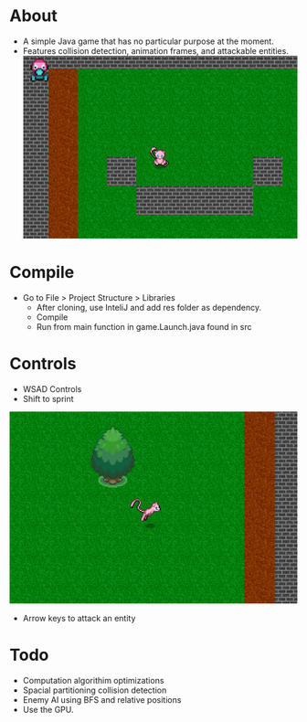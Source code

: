 # About

+ A simple Java game that has no particular purpose at the moment.
+ Features collision detection, animation frames, and attackable entities.
![Demo1](res/demos/demo1.png)

# Compile

+ Go to File > Project Structure > Libraries
  + After cloning, use InteliJ and add res folder as dependency.
  + Compile 
  + Run from main function in game.Launch.java found in src
  
# Controls

+ WSAD Controls
+ Shift to sprint

![Demo1](res/demos/demo2.png)

+ Arrow keys to attack an entity


# Todo
+ Computation algorithim optimizations
+ Spacial partitioning collision detection
+ Enemy AI using BFS and relative positions 
+ Use the GPU.
